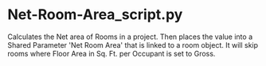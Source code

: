 # Net-Room-Area_script.py
Calculates the Net area of Rooms in a project. Then places the value into a Shared Parameter 'Net Room Area'
that is linked to a room object. It will skip rooms where Floor Area in Sq. Ft. per Occupant is set to Gross.
